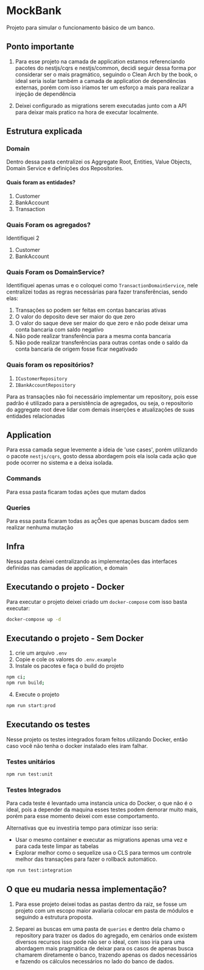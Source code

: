 # MockBank

Projeto para simular o funcionamento básico de um banco.

## Ponto importante

1. Para esse projeto na camada de application estamos referenciando pacotes do nestjs/cqrs e nestjs/common, decidi seguir dessa forma por considerar ser o mais pragmático, seguindo o Clean Arch by the book, o ideal seria isolar também a camada de application de dependências externas, porém com isso iriamos ter um esforço a mais para realizar a injeção de dependência

2. Deixei configurado as migrations serem executadas junto com a API para deixar mais pratico na hora de executar localmente.

## Estrutura explicada

### Domain

Dentro dessa pasta centralizei os Aggregate Root, Entities, Value Objects, Domain Service e definições dos Repositories.

#### Quais foram as entidades?

1. Customer
2. BankAccount
3. Transaction

### Quais Foram os agregados?

Identifiquei 2

1. Customer
2. BankAccount

### Quais Foram os DomainService?

Identifiquei apenas umas e o coloquei como `TransactionDomainService`, nele centralizei todas as regras necessárias para fazer transferências, sendo elas:

1. Transações so podem ser feitas em contas bancarias ativas
2. O valor do deposito deve ser maior do que zero
3. O valor do saque deve ser maior do que zero e não pode deixar uma conta bancaria com saldo negativo
4. Não pode realizar transferência para a mesma conta bancaria
5. Não pode realizar transferências para outras contas onde o saldo da conta bancaria de origem fosse ficar negativado

### Quais foram os repositórios?

1. `ICustomerRepository`
2. `IBankAccountRepository`

Para as transações não foi necessário implementar um repository, pois esse padrão é utilizado para a persistência de agregados, ou seja, o repositorio do aggregate root deve lidar com demais inserções e atualizações de suas entidades relacionadas

## Application

Para essa camada segue levemente a ideia de 'use cases', porém utilizando o pacote `nestjs/cqrs`, gosto dessa abordagem pois ela isola cada ação que pode ocorrer no sistema e a deixa isolada.

### Commands

Para essa pasta ficaram todas ações que mutam dados

### Queries

Para essa pasta ficaram todas as açÕes que apenas buscam dados sem realizar nenhuma mutação

## Infra

Nessa pasta deixei centralizando as implementações das interfaces definidas nas camadas de application, e domain

## Executando o projeto - Docker

Para executar o projeto deixei criado um `docker-compose` com isso basta executar:

```sh
docker-compose up -d
```

## Executando o projeto - Sem Docker

1. crie um arquivo `.env`
2. Copie e cole os valores do `.env.example`
3. Instale os pacotes e faça o build do projeto

```sh
npm ci;
npm run build;
```

4. Execute o projeto

```sh
npm run start:prod
```

## Executando os testes

Nesse projeto os testes integrados foram feitos utilizando Docker, então caso você não tenha o docker instalado eles iram falhar.

### Testes unitários

```sh
npm run test:unit
```

### Testes Integrados

Para cada teste é levantado uma instancia unica do Docker, o que não é o ideal, pois a depender da maquina esses testes podem demorar muito mais, porém para esse momento deixei com esse comportamento.

Alternativas que eu investiria tempo para otimizar isso seria:

- Usar o mesmo container e executar as migrations apenas uma vez e para cada teste limpar as tabelas
- Explorar melhor como o sequelize usa o CLS para termos um controle melhor das transações para fazer o rollback automático.

```sh
npm run test:integration
```

## O que eu mudaria nessa implementação?

1. Para esse projeto deixei todas as pastas dentro da raiz, se fosse um projeto com um escopo maior avaliaria colocar em pasta de módulos e seguindo a estrutura proposta.

2. Separei as buscas em uma pasta de `queries` e dentro dela chamo o repository para trazer os dados do agregado, em cenários onde existem diversos recursos isso pode não ser o ideal, com isso iria para uma abordagem mais pragmática de deixar para os casos de apenas busca chamarem diretamente o banco, trazendo apenas os dados necessários e fazendo os cálculos necessários no lado do banco de dados.
